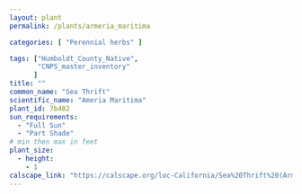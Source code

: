 ```yaml
---
layout: plant                                                              
permalink: /plants/armeria_maritima

categories: [ "Perennial herbs" ]

tags: ["Humboldt_County_Native",
       "CNPS_master_inventory"
      ]
title: ""
common_name: "Sea Thrift"
scientific_name: "Ameria Maritima"
plant_id: 7b482
sun_requirements:
  - "Full Sun"
  - "Part Shade"
# min then max in feet
plant_size:
  - height: 
    - 1
calscape_link: "https://calscape.org/loc-California/Sea%20Thrift%20(Armeria%20maritima)"
---
```



